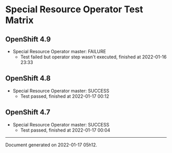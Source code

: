 
Special Resource Operator Test Matrix
=====================================

OpenShift 4.9
-------------



* Special Resource Operator master: FAILURE
  - Test failed but operator step wasn't executed, finished at 2022-01-16 23:33

OpenShift 4.8
-------------



* Special Resource Operator master: SUCCESS
  - Test passed, finished at 2022-01-17 00:12

OpenShift 4.7
-------------



* Special Resource Operator master: SUCCESS
  - Test passed, finished at 2022-01-17 00:04

---
Document generated on 2022-01-17 05h12.
